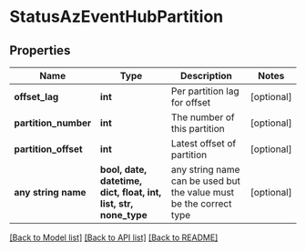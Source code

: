 # StatusAzEventHubPartition


## Properties
Name | Type | Description | Notes
------------ | ------------- | ------------- | -------------
**offset_lag** | **int** | Per partition lag for offset | [optional] 
**partition_number** | **int** | The number of this partition | [optional] 
**partition_offset** | **int** | Latest offset of partition | [optional] 
**any string name** | **bool, date, datetime, dict, float, int, list, str, none_type** | any string name can be used but the value must be the correct type | [optional]

[[Back to Model list]](../README.md#documentation-for-models) [[Back to API list]](../README.md#documentation-for-api-endpoints) [[Back to README]](../README.md)


